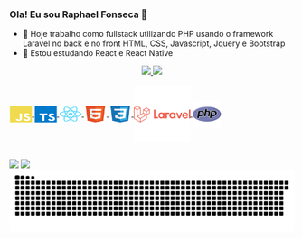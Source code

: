 ### Ola! Eu sou Raphael Fonseca 👋



- 🔭 Hoje trabalho como fullstack utilizando PHP usando o framework Laravel no back e no front HTML, CSS, Javascript, Jquery e Bootstrap
- 🌱 Estou estudando React e React Native



<div align="center">
  <a href="https://github.com/raphael123514">
  <img height="180em" src="https://github-readme-stats-raphael123514.vercel.app/api?username=raphael123514&show_icons=true&theme=dark&include_all_commits=true&count_private=true"/>
  <img height="180em" src="https://github-readme-stats-raphael123514.vercel.app/api/top-langs/?username=raphael123514&layout=compact&langs_count=7&theme=dark"/>
</div>
<div style="display: inline_block"><br>
  <img align="center" alt="Rapha-Js" height="30" width="40" src="https://raw.githubusercontent.com/devicons/devicon/master/icons/javascript/javascript-plain.svg">
  <img align="center" alt="Rapha-Ts" height="30" width="40" src="https://raw.githubusercontent.com/devicons/devicon/master/icons/typescript/typescript-plain.svg">
  <img align="center" alt="Rapha-React" height="30" width="40" src="https://raw.githubusercontent.com/devicons/devicon/master/icons/react/react-original.svg">
  <img align="center" alt="Rapha-HTML" height="30" width="40" src="https://raw.githubusercontent.com/devicons/devicon/master/icons/html5/html5-original.svg">
  <img align="center" alt="Rapha-CSS" height="30" width="40" src="https://raw.githubusercontent.com/devicons/devicon/master/icons/css3/css3-original.svg">
  <img align="center" alt="Rapha-laravel" height="100" width="100" src="https://github.com/devicons/devicon/blob/master/icons/laravel/laravel-original-wordmark.svg">
  <img align="center" alt="Rapha-php" height="50" width="50" src="https://github.com/devicons/devicon/blob/master/icons/php/php-original.svg">
  
</div>
  
 ##
  
<div>
  <a href = "mailto:raphael.fonsec@hotmail.com"><img src="https://img.shields.io/badge/-Gmail-%23333?style=for-the-badge&logo=gmail&logoColor=white" target="_blank"></a>
  <a href="https://www.linkedin.com/in/raphael-fonseca-483980143/" target="_blank"><img src="https://img.shields.io/badge/-LinkedIn-%230077B5?style=for-the-badge&logo=linkedin&logoColor=white" target="_blank"></a> 
 
</div
<div>
  <picture>
  <source
    media="(prefers-color-scheme: dark)"
    srcset="https://raw.githubusercontent.com/raphael123514/raphael123514/output/github-contribution-grid-snake-dark.svg"
  />
  <source
    media="(prefers-color-scheme: light)"
    srcset="https://raw.githubusercontent.com/raphael123514/raphael123514/output/github-contribution-grid-snake.svg"
  />
  <img
    alt="github contribution grid snake animation"
    src="https://raw.githubusercontent.com/raphael123514/raphael123514/output/github-contribution-grid-snake.svg"
  />
</picture>
  
</div>


